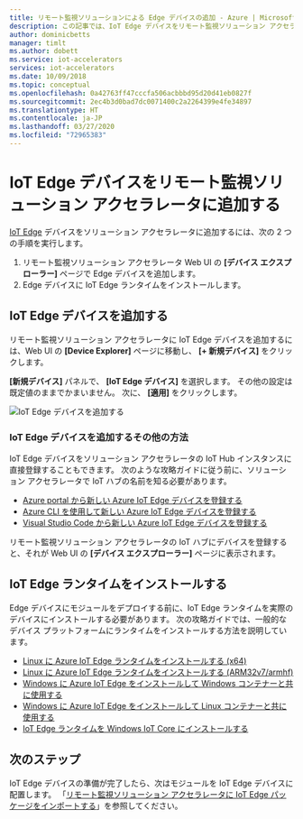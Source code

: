 ```yaml
---
title: リモート監視ソリューションによる Edge デバイスの追加 - Azure | Microsoft Docs
description: この記事では、IoT Edge デバイスをリモート監視ソリューション アクセラレータに追加する方法について説明します
author: dominicbetts
manager: timlt
ms.author: dobett
ms.service: iot-accelerators
services: iot-accelerators
ms.date: 10/09/2018
ms.topic: conceptual
ms.openlocfilehash: 0a42763ff47cccfa506acbbbd95d20d41eb0827f
ms.sourcegitcommit: 2ec4b3d0bad7dc0071400c2a2264399e4fe34897
ms.translationtype: HT
ms.contentlocale: ja-JP
ms.lasthandoff: 03/27/2020
ms.locfileid: "72965383"
---
```

# <a name="add-an-iot-edge-device-to-your-remote-monitoring-solution-accelerator"></a>IoT Edge デバイスをリモート監視ソリューション アクセラレータに追加する

[IoT Edge](../iot-edge/about-iot-edge.md) デバイスをソリューション アクセラレータに追加するには、次の 2 つの手順を実行します。

1. リモート監視ソリューション アクセラレータ Web UI の **[デバイス エクスプローラー]** ページで Edge デバイスを追加します。
1. Edge デバイスに IoT Edge ランタイムをインストールします。

## <a name="add-the-iot-edge-device"></a>IoT Edge デバイスを追加する

リモート監視ソリューション アクセラレータに IoT Edge デバイスを追加するには、Web UI の **[Device Explorer]** ページに移動し、 **[+ 新規デバイス]** をクリックします。

**[新規デバイス]** パネルで、 **[IoT Edge デバイス]** を選択します。 その他の設定は既定値のままでかまいません。 次に、 **[適用]** をクリックします。

![IoT Edge デバイスを追加する](media/iot-accelerators-remote-monitoring-add-edge-device/addedgedevice.png)

### <a name="alternative-ways-to-add-an-iot-edge-device"></a>IoT Edge デバイスを追加するその他の方法

IoT Edge デバイスをソリューション アクセラレータの IoT Hub インスタンスに直接登録することもできます。 次のような攻略ガイドに従う前に、ソリューション アクセラレータで IoT ハブの名前を知る必要があります。

- [Azure portal から新しい Azure IoT Edge デバイスを登録する](../iot-edge/how-to-register-device.md#register-in-the-azure-portal)
- [Azure CLI を使用して新しい Azure IoT Edge デバイスを登録する](../iot-edge/how-to-register-device.md#register-with-the-azure-cli)
- [Visual Studio Code から新しい Azure IoT Edge デバイスを登録する](../iot-edge/how-to-register-device.md#register-with-visual-studio-code)

リモート監視ソリューション アクセラレータの IoT ハブにデバイスを登録すると、それが Web UI の **[デバイス エクスプローラー]** ページに表示されます。

## <a name="install-the-iot-edge-runtime"></a>IoT Edge ランタイムをインストールする

Edge デバイスにモジュールをデプロイする前に、IoT Edge ランタイムを実際のデバイスにインストールする必要があります。 次の攻略ガイドでは、一般的なデバイス プラットフォームにランタイムをインストールする方法を説明しています。

- [Linux に Azure IoT Edge ランタイムをインストールする (x64)](../iot-edge/how-to-install-iot-edge-linux.md)
- [Linux に Azure IoT Edge ランタイムをインストールする (ARM32v7/armhf)](../iot-edge/how-to-install-iot-edge-linux-arm.md)
- [Windows に Azure IoT Edge をインストールして Windows コンテナーと共に使用する](../iot-edge/how-to-install-iot-edge-windows-with-windows.md)
- [Windows に Azure IoT Edge をインストールして Linux コンテナーと共に使用する](../iot-edge/how-to-install-iot-edge-windows-with-linux.md)
- [IoT Edge ランタイムを Windows IoT Core にインストールする](../iot-edge/how-to-install-iot-core.md)

## <a name="next-steps"></a>次のステップ

IoT Edge デバイスの準備が完了したら、次はモジュールを IoT Edge デバイスに配置します。 「[リモート監視ソリューション アクセラレータに IoT Edge パッケージをインポートする](iot-accelerators-remote-monitoring-import-edge-package.md)」を参照してください。
